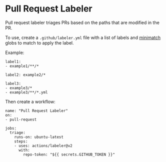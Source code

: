 # Pull Request Labeler

Pull request labeler triages PRs based on the paths that are modified in the PR.

To use, create a `.github/labeler.yml` file with a list of labels and [minimatch](https://github.com/isaacs/minimatch) 
globs to match to apply the label. 

Example:
```
label1:
- example1/**/*

label2: example2/*

label3:
- example3/*
- example3/**/*.yml
```
Then create a workflow:
```
name: "Pull Request Labeler"
on: 
- pull-request

jobs:
  triage:
    runs-on: ubuntu-latest
    steps:
    - uses: actions/labeler@v2
      with:
        repo-token: "${{ secrets.GITHUB_TOKEN }}"
```

